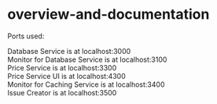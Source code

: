# overview-and-documentation
Ports used:

Database Service is at localhost:3000 <br />
Monitor for Database Service is at localhost:3100 <br />
Price Service is at localhost:3300 <br />
Price Service UI is at localhost:4300 <br />
Monitor for Caching Service is at localhost:3400 <br />
Issue Creator is at localhost:3500 
